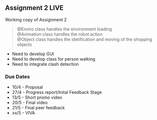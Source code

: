 ## Assignment 2 LIVE

Working copy of Assignment 2 

>@Enviro class handles the environment loading <br>
>@Animation class handles the robot action <br>
>@Object class handles the idetification and moving of the shopping objects <br>

- Need to develop GUI
- Need to develop class for person walking
- Need to integrate clash detection

### Due Dates
- 10/4 - Proposal
- 27/4 - Progress report/Inital Feedback Stage
- 13/5 - Short promo video
- 20/5 - Final video
- 21/5 - Final peer feedback
- xx/5 - VIVA
